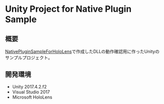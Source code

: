 # Unity Project for Native Plugin Sample

## 概要
[NativePluginSampleForHoloLens](https://github.com/sotanmochi/NativePluginSampleForHoloLens)で作成したDLLの動作確認用に作ったUnityのサンプルプロジェクト。

## 開発環境
- Unity 2017.4.2.f2
- Visual Studio 2017
- Microsoft HoloLens
